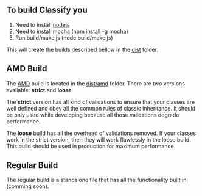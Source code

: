 
## To build Classify you ##

1. Need to install [nodejs](http://nodejs.org)
2. Need to install [mocha](http://visionmedia.github.com/mocha/) (npm install -g mocha)
3. Run build/make.js (node build/make.js)

This will create the builds described bellow in the [dist](https://github.com/TrinityJS/Classify/tree/master/dist) folder.

## AMD Build ##

The [AMD](https://github.com/amdjs/amdjs-api/wiki/AMD) build is located in the [dist/amd](https://github.com/TrinityJS/Classify/tree/master/dist/amd) folder.
There are two versions available: __strict__ and __loose__.

The __strict__ version has all kind of validations to ensure that your classes are well defined and obey all the common rules of classic inheritance.
It should be only used while developing because all those validations degrade performance.

The __loose__ build has all the overhead of validations removed. If your classes work in the strict version, then they will work flawlessly in the loose build. This build should be used in production for maximum performance.

## Regular Build ##

The regular build is a standalone file that has all the functionality built in (comming soon).
